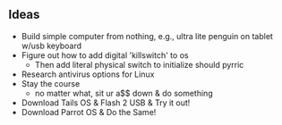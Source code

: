 ## Ideas
  - Build simple computer from nothing, e.g., ultra lite penguin on tablet w/usb keyboard
  - Figure out how to add digital 'killswitch' to os
    * Then add literal physical switch to initialize should pyrric
  - Research antivirus options for Linux
  - Stay the course
    * no matter what, sit ur a$$ down & do something
  - Download Tails OS & Flash 2 USB & Try it out!
  - Download Parrot OS & Do the Same!
